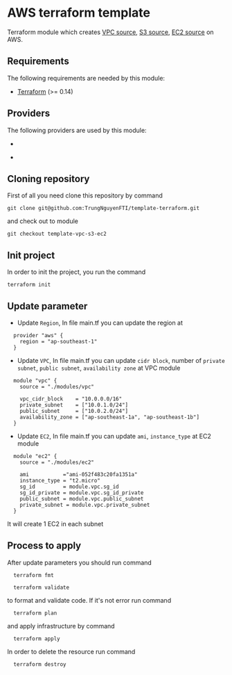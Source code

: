 # AWS terraform template
Terraform module which creates [VPC source](https://docs.aws.amazon.com/vpc/?icmpid=docs_homepage_featuredsvcs), [S3 source](https://docs.aws.amazon.com/s3/?icmpid=docs_homepage_featuredsvcs), [EC2 source](https://docs.aws.amazon.com/ec2/?icmpid=docs_homepage_featuredsvcs) on AWS.


## Requirements

The following requirements are needed by this module:

- [Terraform](https://developer.hashicorp.com/terraform/tutorials/aws-get-started/install-cli) (>= 0.14)

## Providers

The following providers are used by this module:

- <a name="provider_aws"></a> 

- <a name="provider_aws.accepter"></a>
  
## Cloning repository

First of all you need clone this repository by command

```HCL
git clone git@github.com:TrungNguyenFTI/template-terraform.git
```
and check out to module

```HCL  
git checkout template-vpc-s3-ec2
```
## Init project
In order to init the project, you run the command 

```HCL
terraform init
```
## Update parameter
  - Update `Region`, In file main.tf you can update the region at 
  ```HCL
    provider "aws" {
      region = "ap-southeast-1"
    }
  ```

  - Update `VPC`, In file main.tf you can update `cidr block`, number of `private subnet`, `public subnet`, `availability zone`  at VPC module 
  ```HCL
    module "vpc" {
      source = "./modules/vpc"

      vpc_cidr_block    = "10.0.0.0/16"
      private_subnet    = ["10.0.1.0/24"]
      public_subnet     = ["10.0.2.0/24"]
      availability_zone = ["ap-southeast-1a", "ap-southeast-1b"]
    }
  ```

  - Update `EC2`, In file main.tf you can update `ami`, `instance_type`  at EC2 module 
  ```HCL
    module "ec2" {
      source = "./modules/ec2"

      ami           ="ami-052f483c20fa1351a"
      instance_type = "t2.micro"
      sg_id         = module.vpc.sg_id
      sg_id_private = module.vpc.sg_id_private
      public_subnet = module.vpc.public_subnet
      private_subnet = module.vpc.private_subnet
    }
  ```
  It will create 1 EC2 in each subnet

## Process to apply
After update parameters you should run command

```HCL
  terraform fmt
```

```HCL
  terraform validate
```
to format and validate code.
If it's not error run command
```HCL
  terraform plan
```

and apply infrastructure by command 
```HCL
  terraform apply
```
In order to delete the resource run command
```HCL
  terraform destroy
```